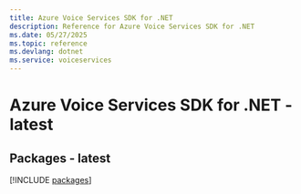 ```yaml
---
title: Azure Voice Services SDK for .NET
description: Reference for Azure Voice Services SDK for .NET
ms.date: 05/27/2025
ms.topic: reference
ms.devlang: dotnet
ms.service: voiceservices
---
```

# Azure Voice Services SDK for .NET - latest
## Packages - latest
[!INCLUDE [packages](voice-services-index.md)]